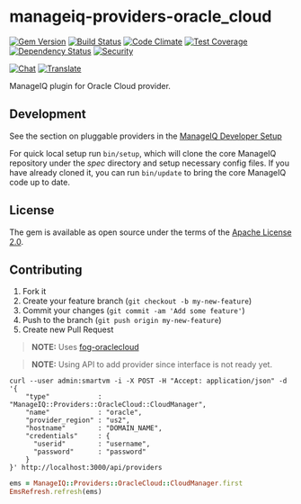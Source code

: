 # manageiq-providers-oracle_cloud

[![Gem Version](https://badge.fury.io/rb/manageiq-providers-oracle_cloud.svg)](http://badge.fury.io/rb/manageiq-providers-oracle_cloud)
[![Build Status](https://travis-ci.org/ManageIQ/manageiq-providers-oracle_cloud.svg)](https://travis-ci.org/ManageIQ/manageiq-providers-oracle_cloud)
[![Code Climate](https://codeclimate.com/github/ManageIQ/manageiq-providers-oracle_cloud.svg)](https://codeclimate.com/github/ManageIQ/manageiq-providers-oracle_cloud)
[![Test Coverage](https://codeclimate.com/github/ManageIQ/manageiq-providers-oracle_cloud/badges/coverage.svg)](https://codeclimate.com/github/ManageIQ/manageiq-providers-oracle_cloud/coverage)
[![Dependency Status](https://gemnasium.com/ManageIQ/manageiq-providers-oracle_cloud.svg)](https://gemnasium.com/ManageIQ/manageiq-providers-oracle_cloud)
[![Security](https://hakiri.io/github/ManageIQ/manageiq-providers-oracle_cloud/master.svg)](https://hakiri.io/github/ManageIQ/manageiq-providers-oracle_cloud/master)

[![Chat](https://badges.gitter.im/Join%20Chat.svg)](https://gitter.im/ManageIQ/manageiq-providers-oracle_cloud?utm_source=badge&utm_medium=badge&utm_campaign=pr-badge&utm_content=badge)
[![Translate](https://img.shields.io/badge/translate-zanata-blue.svg)](https://translate.zanata.org/zanata/project/view/manageiq-providers-oracle_cloud)

ManageIQ plugin for Oracle Cloud provider.

## Development

See the section on pluggable providers in the [ManageIQ Developer Setup](http://manageiq.org/docs/guides/developer_setup)

For quick local setup run `bin/setup`, which will clone the core ManageIQ repository under the *spec* directory and setup necessary config files. If you have already cloned it, you can run `bin/update` to bring the core ManageIQ code up to date.

## License

The gem is available as open source under the terms of the [Apache License 2.0](http://www.apache.org/licenses/LICENSE-2.0).

## Contributing

1. Fork it
2. Create your feature branch (`git checkout -b my-new-feature`)
3. Commit your changes (`git commit -am 'Add some feature'`)
4. Push to the branch (`git push origin my-new-feature`)
5. Create new Pull Request

> **NOTE:** Uses [fog-oraclecloud](https://github.com/fog/fog-oraclecloud)

> **NOTE:** Using API to add provider since interface is not ready yet.

```shell
curl --user admin:smartvm -i -X POST -H "Accept: application/json" -d '{
    "type"            : "ManageIQ::Providers::OracleCloud::CloudManager",
    "name"            : "oracle",
    "provider_region" : "us2",
    "hostname"        : "DOMAIN_NAME",
    "credentials"     : {
      "userid"        : "username",
      "password"      : "password"
    }
}' http://localhost:3000/api/providers
```

```ruby
ems = ManageIQ::Providers::OracleCloud::CloudManager.first
EmsRefresh.refresh(ems)
```
